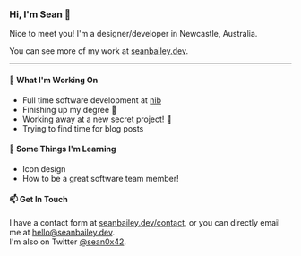 ### Hi, I'm Sean 👋

Nice to meet you! I'm a designer/developer in Newcastle, Australia.

You can see more of my work at [seanbailey.dev](https://www.seanbailey.dev).

---

#### 🔭 What I'm Working On

- Full time software development at [nib](https://www.nib.com.au/)
- Finishing up my degree 📖
- Working away at a new secret project! 🤫
- Trying to find time for blog posts

#### 🌱 Some Things I'm Learning

- Icon design
- How to be a great software team member!

#### 📫 Get In Touch

I have a contact form at [seanbailey.dev/contact][contact], or you can directly
email me at <hello@seanbailey.dev>.  
I'm also on Twitter [@sean0x42][twitter].

[contact]: https://www.seanbailey.dev/contact
[twitter]: https://twitter.com/sean0x42
